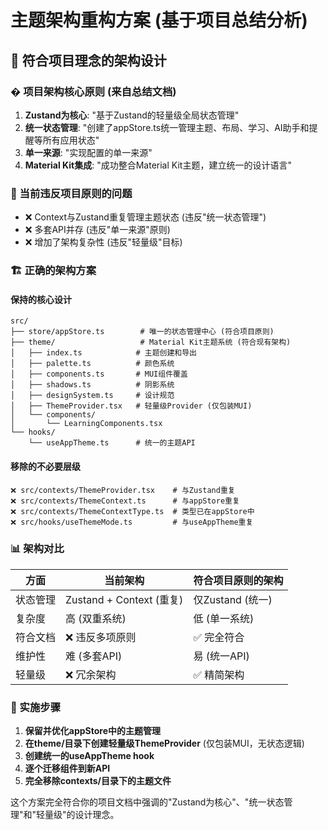 # 主题架构重构方案 (基于项目总结分析)

## 🎯 符合项目理念的架构设计

### � 项目架构核心原则 (来自总结文档)
1. **Zustand为核心**: "基于Zustand的轻量级全局状态管理"
2. **统一状态管理**: "创建了appStore.ts统一管理主题、布局、学习、AI助手和提醒等所有应用状态"
3. **单一来源**: "实现配置的单一来源"
4. **Material Kit集成**: "成功整合Material Kit主题，建立统一的设计语言"

### 🚨 当前违反项目原则的问题
- ❌ Context与Zustand重复管理主题状态 (违反"统一状态管理")
- ❌ 多套API并存 (违反"单一来源"原则)  
- ❌ 增加了架构复杂性 (违反"轻量级"目标)

### 🏗️ 正确的架构方案

#### 保持的核心设计
```
src/
├── store/appStore.ts        # 唯一的状态管理中心 (符合项目原则)
├── theme/                   # Material Kit主题系统 (符合现有架构)
│   ├── index.ts            # 主题创建和导出
│   ├── palette.ts          # 颜色系统  
│   ├── components.ts       # MUI组件覆盖
│   ├── shadows.ts          # 阴影系统
│   ├── designSystem.ts     # 设计规范
│   ├── ThemeProvider.tsx   # 轻量级Provider (仅包装MUI)
│   └── components/
│       └── LearningComponents.tsx
└── hooks/
    └── useAppTheme.ts      # 统一的主题API
```

#### 移除的不必要层级
```
❌ src/contexts/ThemeProvider.tsx    # 与Zustand重复
❌ src/contexts/ThemeContext.ts      # 与appStore重复  
❌ src/contexts/ThemeContextType.ts  # 类型已在appStore中
❌ src/hooks/useThemeMode.ts         # 与useAppTheme重复
```

### 📊 架构对比

| 方面 | 当前架构 | 符合项目原则的架构 |
|------|----------|-------------------|
| 状态管理 | Zustand + Context (重复) | 仅Zustand (统一) |
| 复杂度 | 高 (双重系统) | 低 (单一系统) |
| 符合文档 | ❌ 违反多项原则 | ✅ 完全符合 |
| 维护性 | 难 (多套API) | 易 (统一API) |
| 轻量级 | ❌ 冗余架构 | ✅ 精简架构 |

### 🎯 实施步骤

1. **保留并优化appStore中的主题管理**
2. **在theme/目录下创建轻量级ThemeProvider** (仅包装MUI，无状态逻辑)
3. **创建统一的useAppTheme hook**
4. **逐个迁移组件到新API**
5. **完全移除contexts/目录下的主题文件**

这个方案完全符合你的项目文档中强调的"Zustand为核心"、"统一状态管理"和"轻量级"的设计理念。